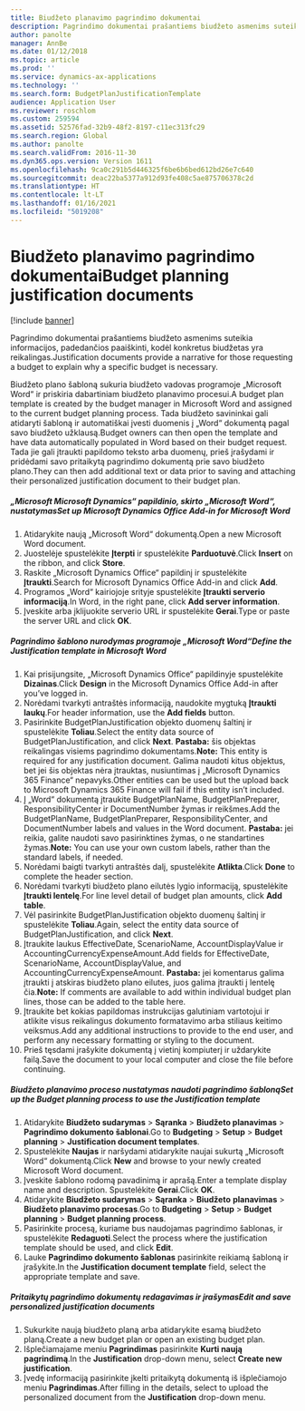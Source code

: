 ```yaml
---
title: Biudžeto planavimo pagrindimo dokumentai
description: Pagrindimo dokumentai prašantiems biudžeto asmenims suteikia informacijos, padedančios paaiškinti, kodėl konkretus biudžetas yra reikalingas.
author: panolte
manager: AnnBe
ms.date: 01/12/2018
ms.topic: article
ms.prod: ''
ms.service: dynamics-ax-applications
ms.technology: ''
ms.search.form: BudgetPlanJustificationTemplate
audience: Application User
ms.reviewer: roschlom
ms.custom: 259594
ms.assetid: 52576fad-32b9-48f2-8197-c11ec313fc29
ms.search.region: Global
ms.author: panolte
ms.search.validFrom: 2016-11-30
ms.dyn365.ops.version: Version 1611
ms.openlocfilehash: 9ca0c291b5d446325f6be6b6bed612bd26e7c640
ms.sourcegitcommit: deac22ba5377a912d93fe408c5ae875706378c2d
ms.translationtype: HT
ms.contentlocale: lt-LT
ms.lasthandoff: 01/16/2021
ms.locfileid: "5019208"
---
```

# <a name="budget-planning-justification-documents"></a><span data-ttu-id="5bcc8-103">Biudžeto planavimo pagrindimo dokumentai</span><span class="sxs-lookup"><span data-stu-id="5bcc8-103">Budget planning justification documents</span></span>

[!include [banner](../includes/banner.md)]

<span data-ttu-id="5bcc8-104">Pagrindimo dokumentai prašantiems biudžeto asmenims suteikia informacijos, padedančios paaiškinti, kodėl konkretus biudžetas yra reikalingas.</span><span class="sxs-lookup"><span data-stu-id="5bcc8-104">Justification documents provide a narrative for those requesting a budget to explain why a specific budget is necessary.</span></span> 

<span data-ttu-id="5bcc8-105">Biudžeto plano šabloną sukuria biudžeto vadovas programoje „Microsoft Word“ ir priskiria dabartiniam biudžeto planavimo procesui.</span><span class="sxs-lookup"><span data-stu-id="5bcc8-105">A budget plan template is created by the budget manager in Microsoft Word and assigned to the current budget planning process.</span></span> <span data-ttu-id="5bcc8-106">Tada biudžeto savininkai gali atidaryti šabloną ir automatiškai įvesti duomenis į „Word“ dokumentą pagal savo biudžeto užklausą.</span><span class="sxs-lookup"><span data-stu-id="5bcc8-106">Budget owners can then open the template and have data automatically populated in Word based on their budget request.</span></span> <span data-ttu-id="5bcc8-107">Tada jie gali įtraukti papildomo teksto arba duomenų, prieš įrašydami ir pridėdami savo pritaikytą pagrindimo dokumentą prie savo biudžeto plano.</span><span class="sxs-lookup"><span data-stu-id="5bcc8-107">They can then add additional text or data prior to saving and attaching their personalized justification document to their budget plan.</span></span>

##### <a name="set-up-microsoft-dynamics-office-add-in-for-microsoft-word"></a><span data-ttu-id="5bcc8-108">„Microsoft Microsoft Dynamics“ papildinio, skirto „Microsoft Word“, nustatymas</span><span class="sxs-lookup"><span data-stu-id="5bcc8-108">Set up Microsoft Dynamics Office Add-in for Microsoft Word</span></span>

1.  <span data-ttu-id="5bcc8-109">Atidarykite naują „Microsoft Word“ dokumentą.</span><span class="sxs-lookup"><span data-stu-id="5bcc8-109">Open a new Microsoft Word document.</span></span>
2.  <span data-ttu-id="5bcc8-110">Juostelėje spustelėkite **Įterpti** ir spustelėkite **Parduotuvė**.</span><span class="sxs-lookup"><span data-stu-id="5bcc8-110">Click **Insert** on the ribbon, and click **Store**.</span></span>
3.  <span data-ttu-id="5bcc8-111">Raskite „Microsoft Dynamics Office“ papildinį ir spustelėkite **Įtraukti**.</span><span class="sxs-lookup"><span data-stu-id="5bcc8-111">Search for Microsoft Dynamics Office Add-in and click **Add**.</span></span>
4.  <span data-ttu-id="5bcc8-112">Programos „Word“ kairiojoje srityje spustelėkite **Įtraukti serverio informaciją**.</span><span class="sxs-lookup"><span data-stu-id="5bcc8-112">In Word, in the right pane, click **Add server information**.</span></span>
5.  <span data-ttu-id="5bcc8-113">Įveskite arba įklijuokite serverio URL ir spustelėkite **Gerai**.</span><span class="sxs-lookup"><span data-stu-id="5bcc8-113">Type or paste the server URL and click **OK**.</span></span>

##### <a name="define-the-justification-template-in-microsoft-word"></a><span data-ttu-id="5bcc8-114">Pagrindimo šablono nurodymas programoje „Microsoft Word“</span><span class="sxs-lookup"><span data-stu-id="5bcc8-114">Define the Justification template in Microsoft Word</span></span>

1.  <span data-ttu-id="5bcc8-115">Kai prisijungsite, „Microsoft Dynamics Office“ papildinyje spustelėkite **Dizainas**.</span><span class="sxs-lookup"><span data-stu-id="5bcc8-115">Click **Design** in the Microsoft Dynamics Office Add-in after you’ve logged in.</span></span>
2.  <span data-ttu-id="5bcc8-116">Norėdami tvarkyti antraštės informaciją, naudokite mygtuką **Įtraukti laukų**.</span><span class="sxs-lookup"><span data-stu-id="5bcc8-116">For header information, use the **Add fields** button.</span></span>
3.  <span data-ttu-id="5bcc8-117">Pasirinkite BudgetPlanJustification objekto duomenų šaltinį ir spustelėkite **Toliau**.</span><span class="sxs-lookup"><span data-stu-id="5bcc8-117">Select the entity data source of BudgetPlanJustification, and click **Next**.</span></span> <span data-ttu-id="5bcc8-118">**Pastaba:** šis objektas reikalingas visiems pagrindimo dokumentams.</span><span class="sxs-lookup"><span data-stu-id="5bcc8-118">**Note:** This entity is required for any justification document.</span></span> <span data-ttu-id="5bcc8-119">Galima naudoti kitus objektus, bet jei šis objektas nėra įtrauktas, nusiuntimas į „Microsoft Dynamics 365 Finance“ nepavyks.</span><span class="sxs-lookup"><span data-stu-id="5bcc8-119">Other entities can be used but the upload back to Microsoft Dynamics 365 Finance will fail if this entity isn’t included.</span></span>
4.  <span data-ttu-id="5bcc8-120">Į „Word“ dokumentą įtraukite BudgetPlanName, BudgetPlanPreparer, ResponsibilityCenter ir DocumentNumber žymas ir reikšmes.</span><span class="sxs-lookup"><span data-stu-id="5bcc8-120">Add the BudgetPlanName, BudgetPlanPreparer, ResponsibilityCenter, and DocumentNumber labels and values in the Word document.</span></span> <span data-ttu-id="5bcc8-121">**Pastaba:** jei reikia, galite naudoti savo pasirinktines žymas, o ne standartines žymas.</span><span class="sxs-lookup"><span data-stu-id="5bcc8-121">**Note:** You can use your own custom labels, rather than the standard labels, if needed.</span></span>
5.  <span data-ttu-id="5bcc8-122">Norėdami baigti tvarkyti antraštės dalį, spustelėkite **Atlikta**.</span><span class="sxs-lookup"><span data-stu-id="5bcc8-122">Click **Done** to complete the header section.</span></span>
6.  <span data-ttu-id="5bcc8-123">Norėdami tvarkyti biudžeto plano eilutės lygio informaciją, spustelėkite **Įtraukti lentelę**.</span><span class="sxs-lookup"><span data-stu-id="5bcc8-123">For line level detail of budget plan amounts, click **Add table**.</span></span>
7.  <span data-ttu-id="5bcc8-124">Vėl pasirinkite BudgetPlanJustification objekto duomenų šaltinį ir spustelėkite **Toliau**.</span><span class="sxs-lookup"><span data-stu-id="5bcc8-124">Again, select the entity data source of BudgetPlanJustification, and click **Next**.</span></span>
8.  <span data-ttu-id="5bcc8-125">Įtraukite laukus EffectiveDate, ScenarioName, AccountDisplayValue ir AccountingCurrencyExpenseAmount.</span><span class="sxs-lookup"><span data-stu-id="5bcc8-125">Add fields for EffectiveDate, ScenarioName, AccountDisplayValue, and AccountingCurrencyExpenseAmount.</span></span> <span data-ttu-id="5bcc8-126">**Pastaba:** jei komentarus galima įtraukti į atskiras biudžeto plano eilutes, juos galima įtraukti į lentelę čia.</span><span class="sxs-lookup"><span data-stu-id="5bcc8-126">**Note:** If comments are available to add within individual budget plan lines, those can be added to the table here.</span></span>
9.  <span data-ttu-id="5bcc8-127">Įtraukite bet kokias papildomas instrukcijas galutiniam vartotojui ir atlikite visus reikalingus dokumento formatavimo arba stiliaus keitimo veiksmus.</span><span class="sxs-lookup"><span data-stu-id="5bcc8-127">Add any additional instructions to provide to the end user, and perform any necessary formatting or styling to the document.</span></span>
10. <span data-ttu-id="5bcc8-128">Prieš tęsdami įrašykite dokumentą į vietinį kompiuterį ir uždarykite failą.</span><span class="sxs-lookup"><span data-stu-id="5bcc8-128">Save the document to your local computer and close the file before continuing.</span></span>

##### <a name="set-up-the-budget-planning-process-to-use-the-justification-template"></a><span data-ttu-id="5bcc8-129">Biudžeto planavimo proceso nustatymas naudoti pagrindimo šabloną</span><span class="sxs-lookup"><span data-stu-id="5bcc8-129">Set up the Budget planning process to use the Justification template</span></span>

1.  <span data-ttu-id="5bcc8-130">Atidarykite **Biudžeto sudarymas** &gt; **Sąranka** &gt; **Biudžeto planavimas** &gt; **Pagrindimo dokumento šablonai**.</span><span class="sxs-lookup"><span data-stu-id="5bcc8-130">Go to **Budgeting** &gt; **Setup** &gt; **Budget planning** &gt; **Justification document templates**.</span></span>
2.  <span data-ttu-id="5bcc8-131">Spustelėkite **Naujas** ir naršydami atidarykite naujai sukurtą „Microsoft Word“ dokumentą.</span><span class="sxs-lookup"><span data-stu-id="5bcc8-131">Click **New** and browse to your newly created Microsoft Word document.</span></span>
3.  <span data-ttu-id="5bcc8-132">Įveskite šablono rodomą pavadinimą ir aprašą.</span><span class="sxs-lookup"><span data-stu-id="5bcc8-132">Enter a template display name and description.</span></span> <span data-ttu-id="5bcc8-133">Spustelėkite **Gerai**.</span><span class="sxs-lookup"><span data-stu-id="5bcc8-133">Click **OK**.</span></span>
4.  <span data-ttu-id="5bcc8-134">Atidarykite **Biudžeto sudarymas** &gt; **Sąranka** &gt; **Biudžeto** **planavimas** &gt; **Biudžeto planavimo procesas**.</span><span class="sxs-lookup"><span data-stu-id="5bcc8-134">Go to **Budgeting** &gt; **Setup** &gt; **Budget** **planning** &gt; **Budget planning process**.</span></span>
5.  <span data-ttu-id="5bcc8-135">Pasirinkite procesą, kuriame bus naudojamas pagrindimo šablonas, ir spustelėkite **Redaguoti**.</span><span class="sxs-lookup"><span data-stu-id="5bcc8-135">Select the process where the justification template should be used, and click **Edit**.</span></span>
6.  <span data-ttu-id="5bcc8-136">Lauke **Pagrindimo dokumento šablonas** pasirinkite reikiamą šabloną ir įrašykite.</span><span class="sxs-lookup"><span data-stu-id="5bcc8-136">In the **Justification document template** field, select the appropriate template and save.</span></span>

##### <a name="edit-and-save-personalized-justification-documents"></a><span data-ttu-id="5bcc8-137">Pritaikytų pagrindimo dokumentų redagavimas ir įrašymas</span><span class="sxs-lookup"><span data-stu-id="5bcc8-137">Edit and save personalized justification documents</span></span>

1.  <span data-ttu-id="5bcc8-138">Sukurkite naują biudžeto planą arba atidarykite esamą biudžeto planą.</span><span class="sxs-lookup"><span data-stu-id="5bcc8-138">Create a new budget plan or open an existing budget plan.</span></span>
2.  <span data-ttu-id="5bcc8-139">Išplečiamajame meniu **Pagrindimas** pasirinkite **Kurti naują pagrindimą**.</span><span class="sxs-lookup"><span data-stu-id="5bcc8-139">In the **Justification** drop-down menu, select **Create new justification**.</span></span>
3.  <span data-ttu-id="5bcc8-140">Įvedę informaciją pasirinkite įkelti pritaikytą dokumentą iš išplečiamojo meniu **Pagrindimas**.</span><span class="sxs-lookup"><span data-stu-id="5bcc8-140">After filling in the details, select to upload the personalized document from the **Justification** drop-down menu.</span></span>




